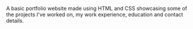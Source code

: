 A basic portfolio website made using HTML and CSS showcasing some of the projects I've worked on, my work experience, education and contact details.
